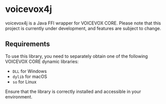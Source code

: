 # voicevox4j

voicevox4j is a Java FFI wrapper for VOICEVOX CORE. Please note that this project is currently under development, and features are subject to change.

## Requirements

To use this library, you need to separately obtain one of the following VOICEVOX CORE dynamic libraries:
- `DLL` for Windows
- `dylib` for macOS
- `so` for Linux

Ensure that the library is correctly installed and accessible in your environment.